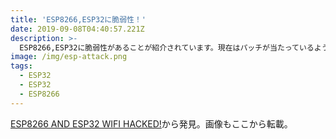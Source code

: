 ```yaml
---
title: 'ESP8266,ESP32に脆弱性！'
date: 2019-09-08T04:40:57.221Z
description: >-
  ESP8266,ESP32に脆弱性があることが紹介されています。現在はパッチが当たっているようですが、過去に販売された製品に内蔵されているものについては未対策のままになっていると思われます。
image: /img/esp-attack.png
tags:
  - ESP32
  - ESP32
  - ESP8266
---
```

[ESP8266 AND ESP32 WIFI HACKED!](https://hackaday.com/2019/09/05/esp8266-and-esp32-wifi-hacked/)から発見。画像もここから転載。
